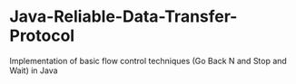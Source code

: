 # Java-Reliable-Data-Transfer-Protocol
Implementation of basic flow control techniques (Go Back N and Stop and Wait) in Java 
